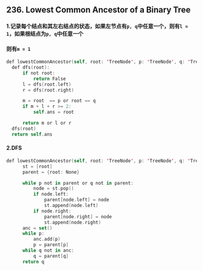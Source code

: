 ## 236. Lowest Common Ancestor of a Binary Tree
#### 1.记录每个结点和其左右结点的状态，如果左节点有```p, q```中任意一个，则有```l = 1```，如果根结点为```p, q```中任意一个
####    则有```m = 1```

```swift
def lowestCommonAncestor(self, root: 'TreeNode', p: 'TreeNode', q: 'TreeNode') -> 'TreeNode':
  def dfs(root):
      if not root:
          return False
      l = dfs(root.left)
      r = dfs(root.right)

      m = root  == p or root == q
      if m + l + r >= 2:
          self.ans = root

      return m or l or r
  dfs(root)
  return self.ans
```

#### 2.DFS
```swift
def lowestCommonAncestor(self, root: 'TreeNode', p: 'TreeNode', q: 'TreeNode') -> 'TreeNode':
      st = [root]
      parent = {root: None}

      while p not in parent or q not in parent:
          node = st.pop()
          if node.left:
              parent[node.left] = node
              st.append(node.left)
          if node.right:
              parent[node.right] = node
              st.append(node.right)
      anc = set()
      while p:
          anc.add(p)
          p = parent[p]
      while q not in anc:
          q = parent[q]
      return q
```
